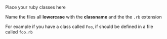 Place your ruby classes here

Name the files all __lowercase__ with the __classname__ and the the `.rb` extension

For example if you have a class called `Foo`, if should be defined in a file called `foo.rb`